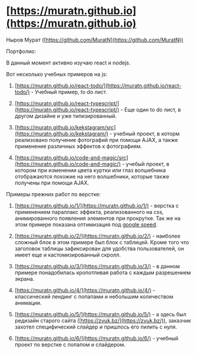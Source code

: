 # [https://muratn.github.io](https://muratn.github.io)

Ныров Мурат ([https://github.com/MuratN](https://github.com/MuratN))

Портфолио:

В данный момент активно изучаю react и nodejs.

Вот несколько учебных примеров на js:

1. [https://muratn.github.io/react-todo/](https://muratn.github.io/react-todo/) - Учебный пример, to do лист.

2. [https://muratn.github.io/react-typescript/](https://muratn.github.io/react-typescript/) - Еще один to do лист, в другом дизайне и уже типизированный.

3. [https://muratn.github.io/kekstagram/src](https://muratn.github.io/kekstagram/) - учебный проект, в которм реализовано получение фотографий при помощи AJAX, а также применение различных эффектов к фотографиям.

4. [https://muratn.github.io/code-and-magic/src](https://muratn.github.io/code-and-magic/) - учебый проект, в котором при изменении цвета куртки или глаз волшебника отображаются похожие на него волшебники, которые также получены при помощи AJAX.

Примеры прежних работ по верстке:

1. [https://muratn.github.io/1/](https://muratn.github.io/1/) - верстка с применением параллакс эффекта, реализованного на css, 
анимированного появления элементов при прокрутке. Так же на этом примере показана оптимизация под [google speed](https://developers.google.com/speed/pagespeed/insights/?url=https%3A%2F%2Fanzarsh.github.io%2F1%2F&tab=mobile).

2. [https://muratn.github.io/2/](https://muratn.github.io/2/) - наиболее сложный блок в этом примере был блок с таблицей. Кроме того что заголовок таблицы зафиксирован для удобства пользователей, он имеет еще и кастомизированный скролл.

3. [https://muratn.github.io/3/](https://muratn.github.io/3/) - в данном примере понадобилась кропотливая работа с каждым разрешением экрана.

4. [https://muratn.github.io/4/](https://muratn.github.io/4/) - классический лендинг с попапами и небольшим количеством анимации.

5. [https://muratn.github.io/5/](https://muratn.github.io/5/) - а здесь был редизайн старого сайта ([https://zvuk.bz/](https://zvuk.bz/)), заказчик захотел специфический слайдер и пришлось его пилить с нуля.

6. [https://muratn.github.io/6/](https://muratn.github.io/6/) - учебный проект по верстке с попапом и слайдером.


